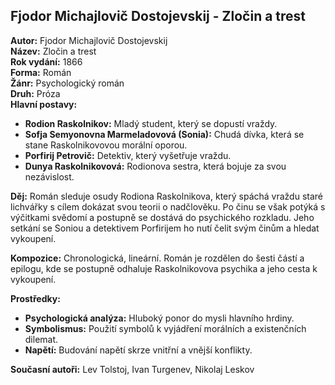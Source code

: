 ## Fjodor Michajlovič Dostojevskij - Zločin a trest

**Autor:** Fjodor Michajlovič Dostojevskij  
**Název:** Zločin a trest  
**Rok vydání:** 1866  
**Forma:** Román  
**Žánr:** Psychologický román  
**Druh:** Próza  
**Hlavní postavy:**
- **Rodion Raskolnikov:** Mladý student, který se dopustí vraždy.
- **Sofja Semyonovna Marmeladovová (Sonia):** Chudá dívka, která se stane Raskolnikovovou morální oporou.
- **Porfirij Petrovič:** Detektiv, který vyšetřuje vraždu.
- **Dunya Raskolnikovová:** Rodionova sestra, která bojuje za svou nezávislost.

**Děj:** Román sleduje osudy Rodiona Raskolnikova, který spáchá vraždu staré lichvářky s cílem dokázat svou teorii o nadčlověku. Po činu se však potýká s výčitkami svědomí a postupně se dostává do psychického rozkladu. Jeho setkání se Soniou a detektivem Porfirijem ho nutí čelit svým činům a hledat vykoupení.

**Kompozice:** Chronologická, lineární. Román je rozdělen do šesti částí a epilogu, kde se postupně odhaluje Raskolnikovova psychika a jeho cesta k vykoupení.

**Prostředky:** 
- **Psychologická analýza:** Hluboký ponor do mysli hlavního hrdiny.
- **Symbolismus:** Použití symbolů k vyjádření morálních a existenčních dilemat.
- **Napětí:** Budování napětí skrze vnitřní a vnější konflikty.

**Současní autoři:** Lev Tolstoj, Ivan Turgenev, Nikolaj Leskov
